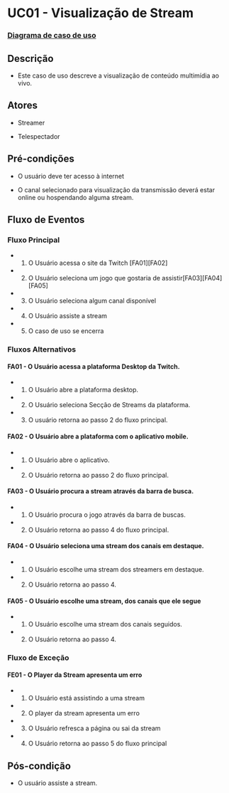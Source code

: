 # UC01 - Visualização de Stream

### [Diagrama de caso de uso](Diagrama-Visualização-de-Stream)

## Descrição

* Este caso de uso descreve a visualização de conteúdo multimídia ao vivo.

## Atores

* Streamer

* Telespectador

## Pré-condições

* O usuário deve ter acesso à internet

* O canal selecionado para visualização da transmissão deverá estar online ou hospendando alguma stream.

## Fluxo de Eventos
### Fluxo Principal

* 1. O Usuário acessa o site da Twitch [FA01][FA02]

* 2. O Usuário seleciona um jogo que gostaria de assistir[FA03][FA04][FA05]

* 3. O Usuário seleciona algum canal disponível

* 4. O Usuário assiste a stream

* 5. O caso de uso se encerra

### Fluxos Alternativos
#### FA01 - O Usuário acessa a plataforma Desktop da Twitch.

* 1. O Usuário abre a plataforma desktop.

* 2. O Usuário seleciona Secção de Streams da plataforma.

* 3. O usuário retorna ao passo 2 do fluxo principal.

#### FA02 - O Usuário abre a plataforma com o aplicativo mobile.

* 1. O Usuário abre o aplicativo.

* 2. O Usuário retorna ao passo 2 do fluxo principal.

#### FA03 - O Usuário procura a stream através da barra de busca.

* 1. O Usuário procura o jogo através da barra de buscas.

* 2. O Usuário retorna ao passo 4 do fluxo principal.

#### FA04 - O Usuário seleciona uma stream dos canais em destaque.

* 1. O Usuário escolhe uma stream dos streamers em destaque.

* 2. O Usuário retorna ao passo 4.

#### FA05 - O Usuário escolhe uma stream, dos canais que ele segue

* 1. O Usuário escolhe uma stream dos canais seguidos.

* 2. O Usuário retorna ao passo 4.

### Fluxo de Exceção

#### FE01 - O Player da Stream apresenta um erro

* 1. O Usuário está assistindo a uma stream

* 2. O player da stream apresenta um erro

* 3. O Usuário refresca a página ou sai da stream

* 4. O Usuário retorna ao passo 5 do fluxo principal

## Pós-condição

* O usuário assiste a stream.